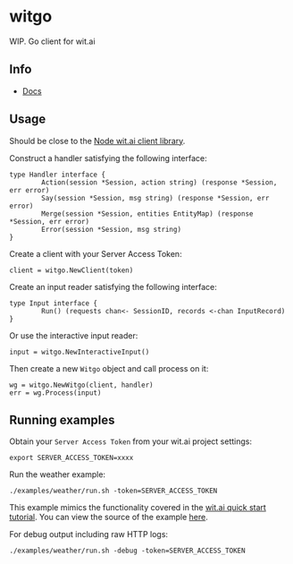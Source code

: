 # witgo
WIP. Go client for wit.ai

## Info

- [Docs](https://godoc.org/github.com/kurrik/witgo)

## Usage

Should be close to the
[Node wit.ai client library](https://github.com/wit-ai/node-wit).

Construct a handler satisfying the following interface:

    type Handler interface {
            Action(session *Session, action string) (response *Session, err error)
            Say(session *Session, msg string) (response *Session, err error)
            Merge(session *Session, entities EntityMap) (response *Session, err error)
            Error(session *Session, msg string)
    }

Create a client with your Server Access Token:

    client = witgo.NewClient(token)

Create an input reader satisfying the following interface:

    type Input interface {
            Run() (requests chan<- SessionID, records <-chan InputRecord)
    }

Or use the interactive input reader:

    input = witgo.NewInteractiveInput()

Then create a new `Witgo` object and call process on it:

    wg = witgo.NewWitgo(client, handler)
    err = wg.Process(input)


## Running examples

Obtain your `Server Access Token` from your wit.ai project settings:

    export SERVER_ACCESS_TOKEN=xxxx

Run the weather example:

    ./examples/weather/run.sh -token=SERVER_ACCESS_TOKEN

This example mimics the functionality covered in the
[wit.ai quick start tutorial](https://wit.ai/docs/quickstart).  You can view
the source of the example [here](/examples/weather/main.go).

For debug output including raw HTTP logs:

    ./examples/weather/run.sh -debug -token=SERVER_ACCESS_TOKEN
